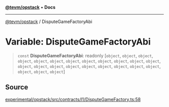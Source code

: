 [**@tevm/opstack**](../README.md) • **Docs**

***

[@tevm/opstack](../globals.md) / DisputeGameFactoryAbi

# Variable: DisputeGameFactoryAbi

> `const` **DisputeGameFactoryAbi**: readonly [`object`, `object`, `object`, `object`, `object`, `object`, `object`, `object`, `object`, `object`, `object`, `object`, `object`, `object`, `object`, `object`, `object`, `object`, `object`, `object`, `object`, `object`, `object`, `object`]

## Source

[experimental/opstack/src/contracts/l1/DisputeGameFactory.ts:58](https://github.com/evmts/tevm-monorepo/blob/main/experimental/opstack/src/contracts/l1/DisputeGameFactory.ts#L58)
